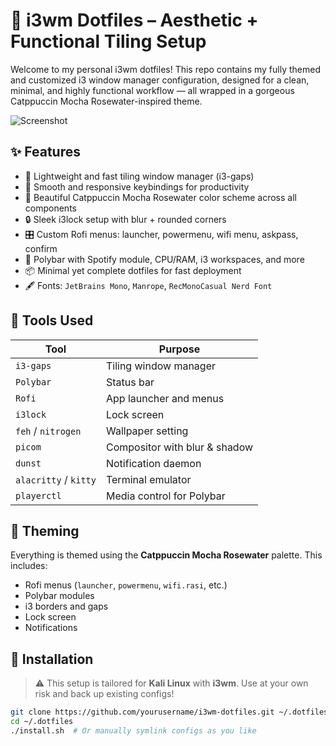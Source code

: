 # 🌸 i3wm Dotfiles – Aesthetic + Functional Tiling Setup

Welcome to my personal i3wm dotfiles! This repo contains my fully themed and customized i3 window manager configuration, designed for a clean, minimal, and highly functional workflow — all wrapped in a gorgeous Catppuccin Mocha Rosewater-inspired theme.

![Screenshot](./.screenshots/desktop.png) <!-- Add a screenshot here -->

## ✨ Features

- 🚀 Lightweight and fast tiling window manager (i3-gaps)
- 🧠 Smooth and responsive keybindings for productivity
- 🎨 Beautiful Catppuccin Mocha Rosewater color scheme across all components
- 🔒 Sleek i3lock setup with blur + rounded corners
- 🎛 Custom Rofi menus: launcher, powermenu, wifi menu, askpass, confirm
- 🎵 Polybar with Spotify module, CPU/RAM, i3 workspaces, and more
- 📦 Minimal yet complete dotfiles for fast deployment
- 🖋 Fonts: `JetBrains Mono`, `Manrope`, `RecMonoCasual Nerd Font`

## 🧰 Tools Used

| Tool           | Purpose                        |
|----------------|--------------------------------|
| `i3-gaps`      | Tiling window manager          |
| `Polybar`      | Status bar                     |
| `Rofi`         | App launcher and menus         |
| `i3lock`       | Lock screen                    |
| `feh` / `nitrogen` | Wallpaper setting          |
| `picom`        | Compositor with blur & shadow  |
| `dunst`        | Notification daemon            |
| `alacritty` / `kitty` | Terminal emulator       |
| `playerctl`    | Media control for Polybar      |

## 🎨 Theming

Everything is themed using the **Catppuccin Mocha Rosewater** palette. This includes:

- Rofi menus (`launcher`, `powermenu`, `wifi.rasi`, etc.)
- Polybar modules
- i3 borders and gaps
- Lock screen
- Notifications

## 🔧 Installation

> ⚠️ This setup is tailored for **Kali Linux** with **i3wm**. Use at your own risk and back up existing configs!

```bash
git clone https://github.com/yourusername/i3wm-dotfiles.git ~/.dotfiles
cd ~/.dotfiles
./install.sh  # Or manually symlink configs as you like
